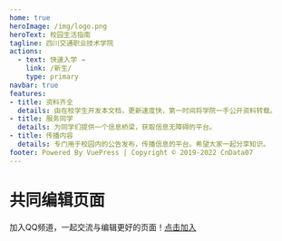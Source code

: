 ```yaml
---
home: true
heroImage: /img/logo.png
heroText: 校园生活指南
tagline: 四川交通职业技术学院
actions:
  - text: 快速入学 →
    link: /新生/
    type: primary
navbar: true
features:
- title: 资料齐全
  details: 由在校学生开发本文档，更新速度快，第一时间将学院一手公开资料转载。
- title: 服务同学
  details: 为同学们提供一个信息桥梁，获取信息无障碍的平台。
- title: 传播内容
  details: 专门用于校园内的公告发布，传播信息的平台。希望大家一起分享知识。
footer: Powered By VuePress | Copyright © 2019-2022 CnData07
---
```

# 共同编辑页面

加入QQ频道，一起交流与编辑更好的页面！[点击加入](https://qun.qq.com/qqweb/qunpro/share?_wv=3&_wwv=128&appChannel=share&inviteCode=6jrMa&appChannel=share&businessType=9&from=246610&biz=ka')


